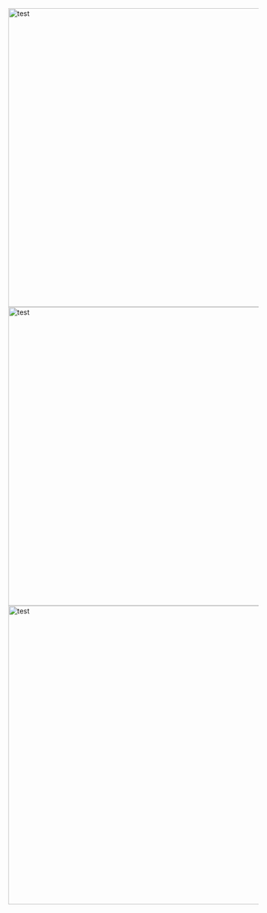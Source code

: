 <img src="full-map.png" alt="test" width="600">
<img src="../cartes/full-map.png" alt="test" width="600">
<img src="../.gitbook/assets/full-map.png" alt="test" width="600">
